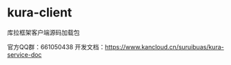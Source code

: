 # kura-client
库拉框架客户端源码加载包

官方QQ群：661050438
开发文档：https://www.kancloud.cn/suruibuas/kura-service-doc 
